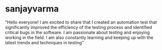 # sanjayvarma
"Hello everyone! I am excited to share that I created an automation test that significantly improved the efficiency of the testing process and identified critical bugs in the software. I am passionate about testing and enjoying working in the field. I am also constantly learning and keeping up with the latest trends and techniques in testing"
